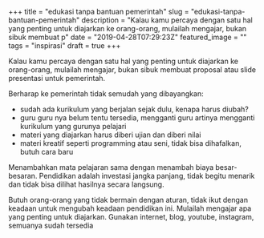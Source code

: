+++
title = "edukasi tanpa bantuan pemerintah"
slug = "edukasi-tanpa-bantuan-pemerintah"
description = "Kalau kamu percaya dengan satu hal yang penting untuk diajarkan ke orang-orang, mulailah mengajar, bukan sibuk membuat p"
date = "2019-04-28T07:29:23Z"
featured_image = ""
tags = "inspirasi"
draft = true
+++ 
 
Kalau kamu percaya dengan satu hal yang penting untuk diajarkan ke orang-orang, mulailah mengajar, bukan sibuk membuat proposal atau slide presentasi untuk pemerintah.

Berharap ke pemerintah tidak semudah yang dibayangkan:
- sudah ada kurikulum yang berjalan sejak dulu, kenapa harus diubah?
- guru guru nya belum tentu tersedia, mengganti guru artinya mengganti kurikulum yang gurunya pelajari
- materi yang diajarkan harus diberi ujian dan diberi nilai
- materi kreatif seperti programming atau seni, tidak bisa dihafalkan, butuh cara baru

Menambahkan mata pelajaran sama dengan menambah biaya besar-besaran. Pendidikan adalah investasi jangka panjang, tidak begitu menarik dan tidak bisa dilihat hasilnya secara langsung.

Butuh orang-orang yang tidak bermain dengan aturan, tidak ikut dengan keadaan untuk mengubah keadaan pendidikan ini. Mulailah mengajar apa yang penting untuk diajarkan. Gunakan internet, blog, youtube, instagram, semuanya sudah tersedia